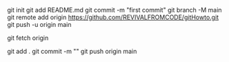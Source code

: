 git init
git add README.md
git commit -m "first commit"
git branch -M main
git remote add origin https://github.com/REVIVALFROMCODE/gitHowto.git
git push -u origin main

git fetch origin

git add .
git commit -m ""
git push origin main
